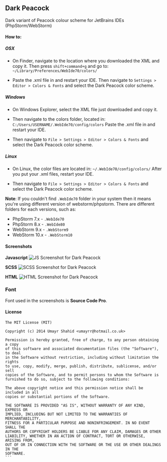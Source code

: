 ## Dark Peacock
Dark variant of Peacock colour scheme for JetBrains IDEs (PhpStorm/WebStorm)

#### How to:
##### OSX
 - On Finder, navigate to the location where you downloaded the XML and copy it.
Then press `shift+command+g` and go to: `~/Library/Preferences/WebIde70/colors/`

 - Paste the .xml file in and restart your IDE. Then navigate to `Settings > Editor > Colors & Fonts` and select the Dark Peacock color scheme.

##### Windows
 - On Windows Explorer, select the XML file just downloaded and copy it.

 - Then navigate to the colors folder, located in: `C:/Users/USERNAME/.WebIde70/config/colors` Paste the .xml file in and restart your IDE.

 - Then navigate to `File > Settings > Editor > Colors & Fonts` and select the Dark Peacock color scheme.

##### Linux
 - On Linux, the color files are located in: `~/.WebIde70/config/colors/` After you put your .xml files, restart your IDE. 

- Then navigate to `File > Settings > Editor > Colors & Fonts` and select the Dark Peacock color scheme.

**Note**: If you couldn't find `.WebIde70` folder in your system then it means you're using different version of webstorm/phpstorm. There are different folders for each versions, such as:
 - PhpStorm 7.x - `.WebIde70`
 - PhpStorm 8.x - `.WebIde80`
 - WebStorm 9.x - `.WebStorm9`
 - WebStorm 10.x - `.WebStorm10`

#### Screenshots
**Javascript**
![JS Screenshot for Dark Peacock](https://raw.githubusercontent.com/umayr/dark-peacock/master/screenshots/javascript.PNG "Javascript Screenshot")

**SCSS**
![SCSS Screenshot for Dark Peacock](https://raw.githubusercontent.com/umayr/dark-peacock/master/screenshots/scss.PNG "SCSS Screenshot")

**HTML**
![HTML Screenshot for Dark Peacock](https://raw.githubusercontent.com/umayr/dark-peacock/master/screenshots/html.PNG "HTML Screenshot")

### Font

Font used in the screenshots is **Source Code Pro**.

#### License
````
The MIT License (MIT)

Copyright (c) 2014 Umayr Shahid <umayrr@hotmail.co.uk>

Permission is hereby granted, free of charge, to any person obtaining a copy
of this software and associated documentation files (the "Software"), to deal
in the Software without restriction, including without limitation the rights
to use, copy, modify, merge, publish, distribute, sublicense, and/or sell
copies of the Software, and to permit persons to whom the Software is
furnished to do so, subject to the following conditions:

The above copyright notice and this permission notice shall be included in all
copies or substantial portions of the Software.

THE SOFTWARE IS PROVIDED "AS IS", WITHOUT WARRANTY OF ANY KIND, EXPRESS OR
IMPLIED, INCLUDING BUT NOT LIMITED TO THE WARRANTIES OF MERCHANTABILITY,
FITNESS FOR A PARTICULAR PURPOSE AND NONINFRINGEMENT. IN NO EVENT SHALL THE
AUTHORS OR COPYRIGHT HOLDERS BE LIABLE FOR ANY CLAIM, DAMAGES OR OTHER
LIABILITY, WHETHER IN AN ACTION OF CONTRACT, TORT OR OTHERWISE, ARISING FROM,
OUT OF OR IN CONNECTION WITH THE SOFTWARE OR THE USE OR OTHER DEALINGS IN THE
SOFTWARE.
```
